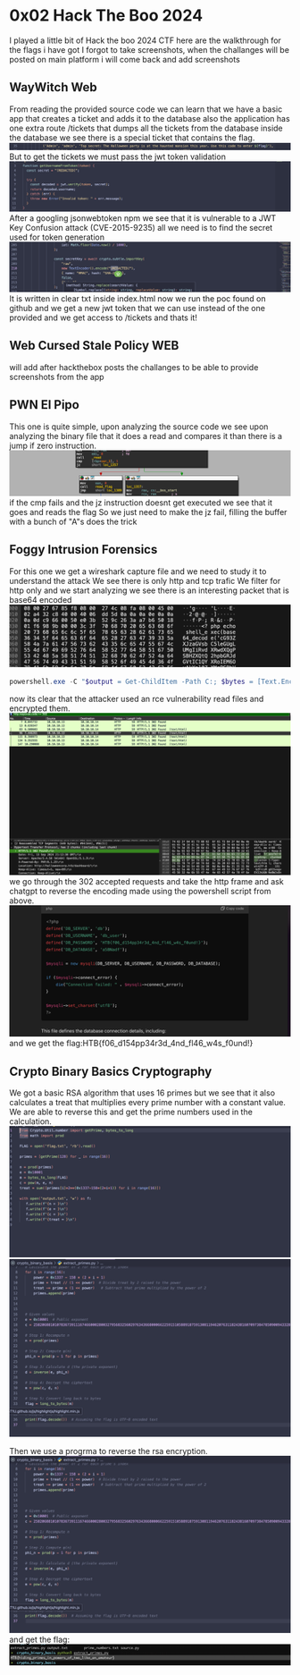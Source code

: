 # 0x02 Hack The Boo 2024
I played a little bit of Hack the boo 2024 CTF here are the walkthrough for the flags i have got
I forgot to take screenshots, when the challanges will be posted on main platform i will come back and add screenshots
## WayWitch Web
From reading the provided source code we can learn that we have a basic app that creates a ticket and adds it to the database
also the application has one extra route /tickets that dumps all the tickets from the database
inside the database we see there is a special ticket that contains the flag.
![alt text](images/hacktheboo2k24/waywitch1.png)
But to get the tickets we must pass the jwt token validation
![alt text](images/hacktheboo2k24/waywitch2.png)
After a googling jsonwebtoken npm we see that it is vulnerable to a JWT Key Confusion attack (CVE-2015-9235)
all we need is to find the secret used for token generation
![alt text](images/hacktheboo2k24/waywitch3.png)
It is written in clear txt inside index.html
now we run the poc found on github and we get a new jwt token that we can use instead of the one provided and we get access to /tickets
and thats it!
## Web Cursed Stale Policy WEB
will add after hackthebox posts the challanges to be able to provide screenshots from the app

## PWN El Pipo
This one is quite simple, upon analyzing the source code we see upon analyzing the binary file that it does a read and compares it 
than there is a jump if zero instruction.
![alt text](images/hacktheboo2k24/el_pipo.png)
if the cmp fails and the jz instruction doesnt get executed we see that it goes and reads the flag
So we just need to make the jz fail, filling the buffer with a bunch of "A"s does the trick

## Foggy Intrusion Forensics
For this one we get a wireshark capture file and we need to study it to understand the attack
We see there is only http and tcp trafic
We filter for http only and we start analyzing
we see there is an interesting packet that is base64 encoded
![alt text](images/hacktheboo2k24/intrusion1.png)
```powershell
powershell.exe -C "$output = Get-ChildItem -Path C:; $bytes = [Text.Encoding]::UTF8.GetBytes($output); $compressedStream = [System.IO.MemoryStream]::new(); $compressor = [System.IO.Compression.DeflateStream]::new($compressedStream, [System.IO.Compression.CompressionMode]::Compress); $compressor.Write($bytes, 0, $bytes.Length); $compressor.Close(); $compressedBytes = $compressedStream.ToArray(); [Convert]::ToBase64String($compressedBytes)"powershell.exe -C "$output = Get-ChildItem -Path C:; $bytes = [Text.Encoding]::UTF8.GetBytes($output); $compressedStream = [System.IO.MemoryStream]::new(); $compressor = [System.IO.Compression.DeflateStream]::new($compressedStream, [System.IO.Compression.CompressionMode]::Compress); $compressor.Write($bytes, 0, $bytes.Length); $compressor.Close(); $compressedBytes = $compressedStream.ToArray(); [Convert]::ToBase64String($compressedBytes)"
```
now its clear that the attacker used an rce vulnerability read files and encrypted them.
![alt text](images/hacktheboo2k24/intrusion2.png)
we go through the 302 accepted requests and take the http frame and ask chatgpt to reverse the encoding made using the powershell script from above.
![alt text](images/hacktheboo2k24/intrusion3.png)
and we get the flag:HTB{f06_d154pp34r3d_4nd_fl46_w4s_f0und!}

## Crypto Binary Basics Cryptography
We got a basic RSA algorithm that uses 16 primes
but we see that it also calculates a treat that multiplies every prime number with a constant value.
We are able to reverse this and get the prime numbers used in the calculation.
![alt text](images/hacktheboo2k24/crypto1.png)
![alt text](images/hacktheboo2k24/crypto2.png)

Then we use a progrma to reverse the rsa encryption.
![alt text](images/hacktheboo2k24/crypto2.png)
and get the flag:
![alt text](images/hacktheboo2k24/crypto3.png)